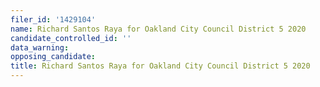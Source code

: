```yaml
---
filer_id: '1429104'
name: Richard Santos Raya for Oakland City Council District 5 2020
candidate_controlled_id: ''
data_warning: 
opposing_candidate: 
title: Richard Santos Raya for Oakland City Council District 5 2020
---
```

